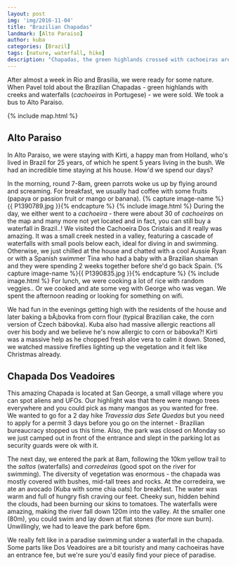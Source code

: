 ```yaml
---
layout: post
img: 'img/2016-11-04'
title: "Brazilian Chapadas"
landmark: [Alto Paraiso]
author: kuba
categories: [Brazil]
tags: [nature, waterfall, hike]
description: "Chapadas, the green highlands crossed with cachoeiras are paradise on earth. Bathing in cristal clear water with water falling over your head and loud parrots flying over, you'd never want to leave"
---
```

After almost a week in Rio and Brasilia, we were ready for some nature. When Pavel told about the Brazilian Chapadas - green highlands with creeks and waterfalls (*cachoeiras* in Portugese) - we were sold. We took a bus to Alto Paraiso.

{% include map.html %}

## Alto Paraiso

In Alto Paraiso, we were staying with Kirti, a happy man from Holland, who's lived in Brazil for 25 years, of which he spent 5 years living in the bush. We had an incredible time staying at his house. How'd we spend our days?

In the morning, round 7-8am, green parrots woke us up by flying around and screaming. For breakfast, we usually had coffee with some fruits (papaya or passion fruit or mango or banana). 
{% capture image-name %}{{ P1390789.jpg }}{% endcapture %}
{% include image.html %}
During the day, we either went to a *cachoeira* - there were about 30 of *cachoeiras* on the map and many more not yet located and in fact, you can still buy a waterfall in Brazil..! We visited the Cachoeira Dos Cristais and it really was amazing. It was a small creek nested in a valley, featuring a cascade of waterfalls with small pools below each, ideal for diving in and swimming. Otherwise, we just chilled at the house and chatted with a cool Aussie Ryan or with a Spanish swimmer Tina who had a baby with a Brazilian shaman and they were spending 2 weeks together before she'd go back Spain.
{% capture image-name %}{{ P1390835.jpg }}{% endcapture %}
{% include image.html %}
For lunch, we were cooking a lot of rice with random veggies.. Or we cooked and ate some veg with George who was vegan. We spent the afternoon reading or looking for something on wifi. 

We had fun in the evenings getting high with the residents of the house and later baking a bÃ¡bovka from corn flour (typical Brazilian cake, the corn version of Czech bábovka). Kuba also had massive allergic reactions all over his body and we believe he's now allergic to corn or bábovka?! Kirti was a massive help as he chopped fresh aloe vera to calm it down. Stoned, we watched massive fireflies lighting up the vegetation and it felt like Christmas already. 

## Chapada Dos Veadoires

This amazing Chapada is located at San George, a small village where you can spot aliens and UFOs. Our highlight was that there were mango trees everywhere and you could pick as many mangos as you wanted for free. We wanted to go for a 2 day hike *Travessia das Sete Quedas* but you need to apply for a permit 3 days before you go on the internet - Brazilian bureaucracy stopped us this time. Also, the park was closed on Monday so we just camped out in front of the entrance and slept in the parking lot as security guards were ok with it. 

The next day, we entered the park at 8am, following the 10km yellow trail to the *saltos* (waterfalls) and *corredeiras* (good spot on the river for swimming). The diversity of vegetation was enormous - the chapada was mostly covered with bushes, mid-tall trees and rocks. At the corredeira, we ate an avocado (Kuba with some chia oats) for breakfast. The water was warm and full of hungry fish craving our feet. Cheeky sun, hidden behind the clouds, had been burning our skins to tomatoes. The waterfalls were amazing, making the river fall down 120m into the valley. At the smaller one (80m), you could swim and lay down at flat stones (for more sun burn). Unwillingly, we had to leave the park before 6pm.

We really felt like in a paradise swimming under a waterfall in the chapada. Some parts like Dos Veadoires are a bit touristy and many cachoeiras have an entrance fee, but we're sure you'd easily find your piece of paradise.
